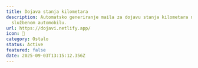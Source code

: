 ```yaml
---
title: Dojava stanja kilometara
description: Automatsko generiranje maila za dojavu stanja kilometara na vašem
  službenom automobilu.
url: https://dojavi.netlify.app/
icon: 🚗
category: Ostalo
status: Active
featured: false
date: 2025-09-03T13:15:12.356Z
---
```


